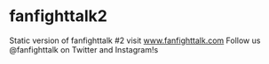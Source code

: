 # fanfighttalk2
Static version of fanfighttalk #2 visit www.fanfighttalk.com
Follow us @fanfighttalk on Twitter and Instagram!s
